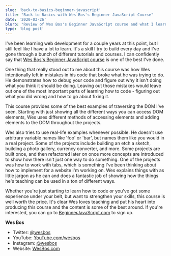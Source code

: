 ```yaml
---
slug: 'back-to-basics-beginner-javascript'
title: "Back to Basics with Wes Bos's Beginner JavaScript Course"
date: '2020-03-26'
blurb: "Review of Wes Bos's Beginner JavaScript course and what I learned from it."
type: 'blog post'
---
```


<p>
I've been learning web development for a couple years at this point, but I still feel like I have a lot to learn. It's a skill I try to build every day and I've gone through a bunch of different tutorials and courses. I can confidently say that <a href='https://beginnerjavascript.com/' rel="noopener noreferrer" target='_blank'>Wes Bos's Beginner JavaScript course</a> is one of the best I've done.
</p>
<p>
One thing that really stood out to me about this course was how Wes intentionally left in mistakes in his code that broke what he was trying to do. He demonstrates how to debug your code and figure out why it isn't doing what you think it should be doing. Leaving out those mistakes would leave out one of the most important parts of learning how to code - figuring out what you did wrong and how to go about fixing it.
</p>
<p>
This course provides some of the best examples of traversing the DOM I've seen. Starting with just showing all the different ways you can access DOM elements, Wes uses different methods of accessing elements and adding elements to the DOM throughout the projects.
</p>
<p>
Wes also tries to use real-life examples whenever possible. He doesn't use arbitrary variable names like 'foo' or 'bar', but names them like you would in a real project. Some of the projects include building an etch a sketch, building a photo gallery, currency converter, and more. Some projects are built once, and then refactored later on once more concepts are introduced to show how there isn't just one way to do something. One of the projects was how to work with tabs, which is something I've been thinking about how to implement for a website I'm working on. Wes explains things with as little jargon as he can and does a fantastic job of showing how the things he's teaching can be used in a ton of different ways.
</p>
<p>
Whether you're just starting to learn how to code or you've got some experience under your belt, but want to strengthen your skills, this course is well worth the price. It's clear Wes loves teaching and put his heart into producing this course and the content is some of the best around. If you're interested, you can go to <a href='https://beginnerjavascript.com/' rel="noopener noreferrer" target='_blank'>BeginnerJavaScript.com</a> to sign up.
</p>

<span class='text-primary'>**Wes Bos**</span>

- Twitter: <a href='https://twitter.com/wesbos' rel="noopener noreferrer" target='_blank'>@wesbos</a>
- YouTube: <a href='https://www.youtube.com/user/wesbos' rel="noopener noreferrer" target='_blank'>YouTube.com/wesbos</a>
- Instagram: <a href='https://www.instagram.com/wesbos/' rel="noopener noreferrer" target='_blank'>@wesbos</a>
- Website: <a href='https://wesbos.com' rel="noopener noreferrer" target='_blank'>WesBos.com</a>
